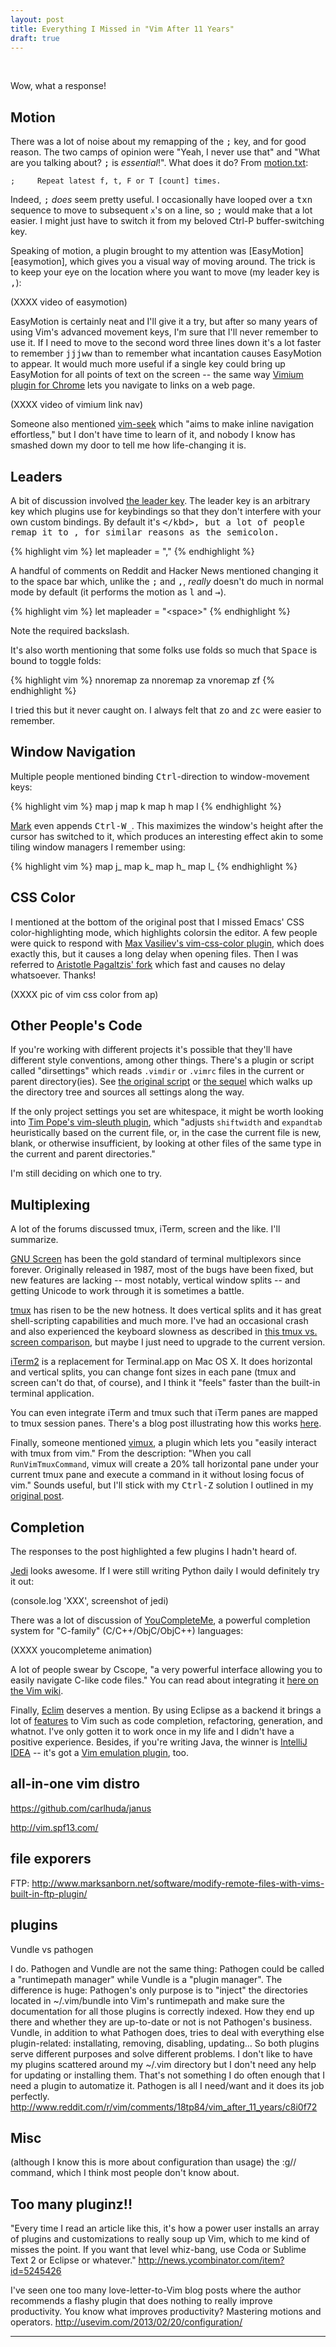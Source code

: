 ```yaml
---
layout: post
title: Everything I Missed in "Vim After 11 Years"
draft: true
---
```

<br/>

Wow, what a response!

## Motion

There was a lot of noise about my remapping of the <kbd>;</kbd> key, and for good reason. The two camps of opinion were "Yeah, I never use that" and "What are you talking about? <kbd>;</kbd> is *essential*!". What does it do? From [motion.txt][semicolon]:

    ;     Repeat latest f, t, F or T [count] times.

Indeed, <kbd>;</kbd> *does* seem pretty useful. I occasionally have looped over a <kbd>t</kbd><kbd>x</kbd><kbd>n</kbd> sequence to move to subsequent `x`'s on a line, so <kbd>;</kbd> would make that a lot easier. I might just have to switch it from my beloved Ctrl-P buffer-switching key.

Speaking of motion, a plugin brought to my attention was [EasyMotion][easymotion], which gives you a visual way of moving around. The trick is to keep your eye on the location where you want to move (my leader key is <kbd>,</kbd>):

(XXXX video of easymotion)

EasyMotion is certainly neat and I'll give it a try, but after so many years of using Vim's advanced movement keys, I'm sure that I'll never remember to use it. If I need to move to the second word three lines down it's a lot faster to remember <kbd>j</kbd><kbd>j</kbd><kbd>j</kbd><kbd>w</kbd><kbd>w</kbd> than to remember what incantation causes EasyMotion to appear. It would much more useful if a single key could bring up EasyMotion for all points of text on the screen -- the same way [Vimium plugin for Chrome][vimium] lets you navigate to links on a web page.

(XXXX video of vimium link nav)

Someone also mentioned [vim-seek](https://github.com/goldfeld/vim-seek) which "aims to make inline navigation effortless," but I don't have time to learn of it, and nobody I know has smashed down my door to tell me how life-changing it is.

## Leaders

A bit of discussion involved [the leader key][leader]. The leader key is an arbitrary key which plugins use for keybindings so that they don't interfere with your own custom bindings. By default it's <kbd>\</kbd>, but a lot of people remap it to <kbd>,</kbd> for similar reasons as the semicolon.

{% highlight vim %}
let mapleader = ","
{% endhighlight %}

A handful of comments on Reddit and Hacker News mentioned changing it to the space bar which, unlike the <kbd>;</kbd> and <kbd>,</kbd>, *really* doesn't do much in normal mode by default (it performs the motion as <kbd>l</kbd> and <kbd>→</kbd>).

{% highlight vim %}
let mapleader = "\<space>"
{% endhighlight %}

Note the required backslash.

It's also worth mentioning that some folks use folds so much that <kbd>Space</kbd> is bound to toggle folds:

{% highlight vim %}
nnoremap <space> za
nnoremap <CR> za
vnoremap <space> zf
{% endhighlight %}

I tried this but it never caught on. I always felt that <kbd>z</kbd><kbd>o</kbd> and <kbd>z</kbd><kbd>c</kbd> were easier to remember.

## Window Navigation

Multiple people mentioned binding <kbd>Ctrl</kbd>-direction to window-movement keys:

{% highlight vim %}
map <C-j> <C-W>j
map <C-k> <C-W>k
map <C-h> <C-W>h
map <C-l> <C-W>l
{% endhighlight %}

[Mark][artilleryteam] even appends <kbd>Ctrl-W</kbd><kbd>\_</kbd>. This maximizes the window's height after the cursor has switched to it, which produces an interesting effect akin to some tiling window managers I remember using:

{% highlight vim %}
map <C-J> <C-W>j<C-W>_
map <C-k> <C-W>k<C-W>_
map <C-h> <C-W>h<C-W>_
map <C-l> <C-W>l<C-W>_
{% endhighlight %}

## CSS Color

I mentioned at the bottom of the original post that I missed Emacs' CSS color-highlighting mode, which highlights colorsin the editor. A few people were quick to respond with [Max Vasiliev's vim-css-color plugin][csscolor1], which does exactly this, but it causes a long delay when opening files. Then I was referred to [Aristotle Pagaltzis' fork][csscolor2] which fast and causes no delay whatsoever. Thanks!

(XXXX pic of vim css color from ap)

## Other People's Code

If you're working with different projects it's possible that they'll have different style conventions, among other things. There's a plugin or script called "dirsettings" which reads `.vimdir` or `.vimrc` files in the current or parent directory(ies). See [the original script](http://www.vim.org/scripts/script.php?script_id=1860) or [the sequel](https://github.com/mantiz/vim-plugin-dirsettings) which walks up the directory tree and sources all settings along the way.

If the only project settings you set are whitespace, it might be worth looking into [Tim Pope's vim-sleuth plugin](https://github.com/tpope/vim-sleuth), which "adjusts `shiftwidth` and `expandtab` heuristically based on the current file, or, in the case the current file is new, blank, or otherwise insufficient, by looking at other files of the same type in the current and parent directories."

I'm still deciding on which one to try.

## Multiplexing

A lot of the forums discussed tmux, iTerm, screen and the like. I'll summarize.

[GNU Screen](http://www.gnu.org/software/screen/) has been the gold standard of terminal multiplexors since forever. Originally released in 1987, most of the bugs have been fixed, but new features are lacking -- most notably, vertical window splits -- and getting Unicode to work through it is sometimes a battle.

[tmux](http://tmux.sourceforge.net/) has risen to be the new hotness. It does vertical splits and it has great shell-scripting capabilities and much more. I've had an occasional crash and also experienced the keyboard slowness as described in [this tmux vs. screen comparison](http://superuser.com/questions/236158/tmux-vs-screen), but maybe I just need to upgrade to the current version.

[iTerm2](http://www.iterm2.com/) is a replacement for Terminal.app on Mac OS X. It does horizontal and vertical splits, you can change font sizes in each pane (tmux and screen can't do that, of course), and I think it "feels" faster than the built-in terminal application. 

You can even integrate iTerm and tmux such that iTerm panes are mapped to tmux session panes. There's a blog post illustrating how this works [here](http://jtimberman.housepub.org/blog/2012/01/28/iterm2-with-tmux/).

Finally, someone mentioned [vimux](https://github.com/benmills/vimux), a plugin which lets you "easily interact with tmux from vim." From the description: "When you call `RunVimTmuxCommand`, vimux will create a 20% tall horizontal pane under your current tmux pane and execute a command in it without losing focus of vim." Sounds useful, but I'll stick with my <kbd>Ctrl-Z</kbd> solution I outlined in my [original post](vim.html).

## Completion

The responses to the post highlighted a few plugins I hadn't heard of.

[Jedi](https://github.com/davidhalter/jedi) looks awesome. If I were still writing Python daily I would definitely try it out:

(console.log 'XXX', screenshot of jedi)

There was a lot of discussion of [YouCompleteMe](http://valloric.github.com/YouCompleteMe/), a powerful completion system for "C-family" (C/C++/ObjC/ObjC++) languages:

(XXXX youcompleteme animation)

A lot of people swear by Cscope, "a very powerful interface allowing you to easily navigate C-like code files." You can read about integrating it [here on the Vim wiki](http://vim.wikia.com/wiki/Cscope).

Finally, [Eclim](http://eclim.org/) deserves a mention. By using Eclipse as a backend it brings a lot of [features](http://eclim.org/features.html) to Vim such as code completion, refactoring, generation, and whatnot. I've only gotten it to work once in my life and I didn't have a positive experience. Besides, if you're writing Java, the winner is [IntelliJ IDEA](http://www.jetbrains.com/idea/) -- it's got a [Vim emulation plugin](http://plugins.jetbrains.com/plugin/?id=164), too.

## all-in-one vim distro

https://github.com/carlhuda/janus

http://vim.spf13.com/

## file exporers

FTP: http://www.marksanborn.net/software/modify-remote-files-with-vims-built-in-ftp-plugin/

## plugins

Vundle vs pathogen

I do.
Pathogen and Vundle are not the same thing: Pathogen could be called a "runtimepath manager" while Vundle is a "plugin manager". The difference is huge:
Pathogen's only purpose is to "inject" the directories located in ~/.vim/bundle into Vim's runtimepath and make sure the documentation for all those plugins is correctly indexed. How they end up there and whether they are up-to-date or not is not Pathogen's business.
Vundle, in addition to what Pathogen does, tries to deal with everything else plugin-related: installating, removing, disabling, updating…
So both plugins serve different purposes and solve different problems.
I don't like to have my plugins scattered around my ~/.vim directory but I don't need any help for updating or installing them. That's not something I do often enough that I need a plugin to automatize it. Pathogen is all I need/want and it does its job perfectly.
http://www.reddit.com/r/vim/comments/18tp84/vim_after_11_years/c8i0f72



## Misc

(although I know this is more about configuration than usage) the
:g// command, which I think most people don't know about.

## Too many pluginz!!

"Every time I read an article like this, it's how a power user installs an array of plugins and customizations to really soup up Vim, which to me kind of misses the point. If you want that level whiz-bang, use Coda or Sublime Text 2 or Eclipse or whatever." http://news.ycombinator.com/item?id=5245426

I've seen one too many love-letter-to-Vim blog posts where the author recommends a flashy plugin that does nothing to really improve productivity. You know what improves productivity? Mastering motions and operators.
http://usevim.com/2013/02/20/configuration/



------------------------

  [hnpost]: http://news.ycombinator.com/item?id=5244752
  [redditpost]: http://www.reddit.com/r/vim/comments/18tp84/vim_after_11_years/
  [semicolon]: http://vimdoc.sourceforge.net/htmldoc/motion.html#;
  [vimium]: http://vimium.github.com/
  [leader]: http://vimdoc.sourceforge.net/htmldoc/map.html#<Leader>
  [artillery]: https://artillery.com/
  [artilleryteam]: https://artillery.com/
  [csscolor1]: https://github.com/skammer/vim-css-color
  [csscolor2]: https://github.com/ap/vim-css-color
  [colorv]: https://github.com/Rykka/colorv.vim

